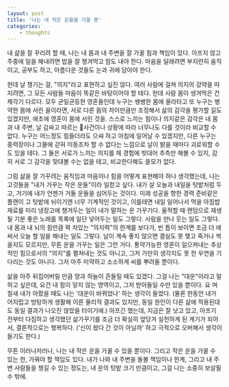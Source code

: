```yaml
--- 
layout: post 
title: '나는 내 작은 운들을 가꿀 뿐' 
categories:
    - thoughts
---
```


내 삶을 잘 꾸리려 할 때, 나는 내 몸과 내 주변을 잘 가꿀 힘과 책임이 있다. 아프지 않고 주중에 일을 해내려면 밥을 잘 챙겨먹고 땀도 내야 한다. 마음을 달래려면 부지런히 움직이고, 공부도 하고, 아름다운 것들도 눈과 귀에 담아야 한다.

헌데 날 챙기는 걸, "의지"라고 표현하고 싶진 않다. 여러 사람에 걸쳐 의지의 강약을 따지려면, 그 모든 사람들 마음이 똑같은 바탕이어야 할 테다. 헌데 사람 몸이 생겨먹은 건 제각기 다르다. 모두 균일균등한 영혼들인데 누구는 쌩쌩한 몸에 올라타고 또 누구는 병약한 몸에 서린 꼴이라면, 서로 다른 몸의 차이만큼만 조정해서 삶의 감각을 평가할 길도 있겠지만, 애초에 영혼이 몸에 서린 것을. 스스로 느끼는 힘이나 의지같은 감각은 내 몸과 내 주변, 날 감싸고 따르는 사건이나 상황에 따라 너무나도 다를 것이라 비교할 수 없다. 누구는 어느정도 힘들더라도 으쌰 하고 아침에 일어날 수 있겠지만, 다른 누구는 중력장이나 그물에 갇혀 미동조차 할 수 없다는 느낌으로 날이 밝을 때마다 괴로워할 수도 있을 테다. 그 둘은 서로가 느끼는 의지를 제 경험에 빗대어 추측만 해볼 수 있지, 감히 서로 그 감각을 맞대볼 수는 없을 테고, 비교한다해도 쓸모가 없다.

그럼 삶을 잘 가꾸려는 움직임과 마음이나 힘을 어떻게 표현해야 하나 생각했는데, 나는 고것들을 "내가 가꾸는 작은 운들"이라 일컫고 싶다. 내가 살 오늘과 내일을 텃밭처럼 두고, 거기에 내가 언젠가 거둘 운들을 심어두는 것이다. 미래 성공을 향한 경력 준비같은 플랜이 고 텃밭에 뉘이기엔 너무 기계적인 것이고, 이를테면 내일 일어나서 먹을 아침밥 재료를 미리 냉장고에 챙겨두는 일이 내가 말하는 운 가꾸기다. 울적할 때 랜덤으로 재생될 기분 좋은 노래를 목록에 일단 넣어두는 일도 그렇다. 사람을 만나 웃는 일도 그렇다. 내 몸과 내 뇌의 힘만큼 꽉 차있는 "의지력"의 한계를 보다가, 빈 틈이 보이면 조금 더 애써서 오늘 할 일을 해내는 일도 그렇다. 날이 계속 좋지 않으면 결실도 못 맺고 죽거나 썩을지도 모르지만, 무튼 운을 가꾸는 일은 그런 거다. 통약가능한 영혼이 일으켜내는 추상적인 힘으로서의 "의지"를 펼쳐내는 것도 아니고, 그저 가만히 생각지도 못 한 우연을 기다리는 것도 아니다. 그저 아주 미약하고 소소하게 씨를 뿌려둘 뿐이다.

삶을 아주 뒤집어버릴 만큼 땅과 하늘이 흔들릴 때도 있겠다. 그걸 나는 "대운"이라고 말하고 싶은데, 요건 내 힘이 닿지 않는 영역이고, 그저 받아들일 수만 있을 뿐이다. 요 며칠새 내가 아팠을 때도 나는 '대운이 바뀌었나' 하는 생각이 들었다. (물론 한동안 내가 어지럽고 방탕하게 생활해 이른 물리적 결과도 있지만, 동일 원인이 다른 삶에 적용된대도 동일 결과가 나오진 않았을 터이기에.) 아프긴 했는데, 지금은 잘 낫고 있고, 아프기 전부터 다짐하고 생각했던 삶가꾸기를 조금 더 확실히 앞당겨 실천하게 된 계기가 되어서, 결론적으로는 행복하다. ('신이 왔다 간 것이 아닐까' 하고 극적으로 오버해서 생각이 들기도 한다.)

무튼 이러나저러나, 나는 내 작은 운을 가꿀 수 있을 뿐이다. 그리고 작은 운을 가꿀 수 있는 한, 가꿔야 할 책임도 있다. 내가 나와 내 주변을 돌볼 책임이나 한계, 그리고 내 주변 사람들을 챙길 수 있는 정도는, 내 운의 텃밭 크기 만큼이고, 그걸 나는 소중히 보살필 수 밖에.

